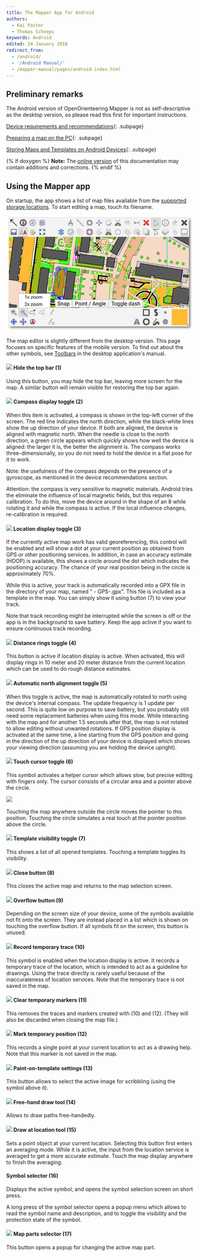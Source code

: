 ```yaml
---
title: The Mapper App for Android
authors:
  - Kai Pastor
  - Thomas Schoeps
keywords: Android
edited: 24 January 2018
redirect_from:
  - /android/
  - '/Android Manual/'
  - /mapper-manual/pages/android-index.html
---
```


## Preliminary remarks

The Android version of OpenOrienteering Mapper is not as self-descriptive as
the desktop version, so please read this first for important instructions.

[Device requirements and recommendations](android-requirements.md){: .subpage}

[Preparing a map on the PC](android-pc.md){: .subpage}

[Storing Maps and Templates on Android Devices](android-storage.md){: .subpage}

{% if doxygen %}
**Note:** The [online version](http://www.openorienteering.org/mapper-manual/android/) of this documentation may contain additions and corrections.
{% endif %}


## Using the Mapper app

On startup, the app shows a list of map files available from the [supported storage locations](android-storage.md). To start editing a map, touch its filename.

![ ](images/Android_UI_explanation.png)

The map editor is slightly different from the desktop version. This page focuses on specific features of the mobile version. To find out about the other symbols, see [Toolbars](toolbars.md) in the desktop application's manual.

#### ![ ](../mapper-images/arrow-thin-upleft.png) Hide the top bar (1)

Using this button, you may hide the top bar, leaving more screen for the map. A similar button will remain visible for restoring the top bar again.


#### ![ ](../mapper-images/compass.png) Compass display toggle (2)

When this item is activated, a compass is shown in the top-left corner of the screen. The red line indicates the north direction, while the black-white lines show the up direction of your device. If both are aligned, the device is aligned with magnetic north. When the needle is close to the north direction, a green circle appears which quickly shows how well the device is aligned: the larger it is, the better the alignment is. The compass works three-dimensionally, so you do not need to hold the device in a flat pose for it to work.

Note: the usefulness of the compass depends on the presence of a gyroscope, as mentioned in the device recommendations section.

Attention: the compass is very sensitive to magnetic materials. Android tries the eliminate the influence of local magnetic fields, but this requires calibration. To do this, move the device around in the shape of an 8 while rotating it and while the compass is active. If the local influence changes, re-calibration is required.


#### ![ ](../mapper-images/tool-gps-display.png) Location display toggle (3)

If the currently active map work has valid georeferencing, this control will be enabled and will show a dot at your current position as obtained from GPS or other positioning services. In addition, in case an accuracy estimate (HDOP) is available, this shows a circle around the dot which indicates the positioning accuracy. The chance of your real position being in the circle is approximately 70%.

While this is active, your track is automatically recorded into a GPX file in the directory of your map, named "<map> - GPS-<YYYY-MM-DD>.gpx". This file is included as a template in the map. You can simply show it using button (7) to view your track.

Note that track recording might be interrupted while the screen is off or the app is in the background to save battery. Keep the app active if you want to ensure continuous track recording.


#### ![ ](../mapper-images/gps-distance-rings.png) Distance rings toggle (4)

This button is active if location display is active. When activated, this will display rings in 10 meter and 20 meter distance from the current location which can be used to do rough distance estimates.


#### ![ ](../mapper-images/rotate-map.png) Automatic north alignment toggle (5)

When this toggle is active, the map is automatically rotated to north using the device's internal compass. The update frequency is 1 update per second. This is quite low on purpose to save battery, but you probably still need some replacement batteries when using this mode. While interacting with the map and for another 1.5 seconds after that, the map is not rotated to allow editing without unwanted rotations. If GPS position display is activated at the same time, a line starting from the GPS position and going in the direction of the up direction of your device is displayed which shows your viewing direction (assuming you are holding the device upright).


#### ![ ](../mapper-images/tool-touch-cursor.png) Touch cursor toggle (6)

This symbol activates a helper cursor which allows slow, but precise editing with fingers only. The cursor consists of a circular area and a pointer above the circle.

![ ](images/touch_cursor.png)

Touching the map anywhere outside the circle moves the pointer to this position. Touching the circle simulates a real touch at the pointer position above the circle.


#### ![ ](../mapper-images/templates.png) Template visibility toggle (7) 

This shows a list of all opened templates. Touching a template toggles its visibility.


#### ![ ](../mapper-images/close.png) Close button (8)

This closes the active map and returns to the map selection screen.


#### ![ ](../mapper-images/three-dots.png) Overflow button (9)

Depending on the screen size of your device, some of the symbols available not fit onto the screen. They are instead placed in a list which is shown on touching the overflow button. If all symbols fit on the screen, this button is unused.


#### ![ ](../mapper-images/gps-temporary-path.png) Record temporary trace (10)

This symbol is enabled when the location display is active. It records a temporary trace of the location, which is intended to act as a guideline for drawings. Using the trace directly is rarely useful because of the inaccurateness of location services.
Note that the temporary trace is not saved in the map.


#### ![ ](../mapper-images/gps-temporary-clear.png) Clear temporary markers (11)

This removes the traces and markers created with (10) and (12). (They will also be discarded when closing the map file.)


#### ![ ](../mapper-images/gps-temporary-point.png) Mark temporary position (12)

This records a single point at your current location to act as a drawing help. Note that this marker is not saved in the map.


#### ![ ](../mapper-images/paint-on-template-settings.png) Paint-on-template settings (13)

This button allows to select the active image for scribbling (using the symbol above it).


#### ![ ](../mapper-images/draw-freehand.png) Free-hand draw tool (14)

Allows to draw paths free-handedly.


#### ![ ](../mapper-images/draw-point-gps.png) Draw at location tool (15)

Sets a point object at your current location. Selecting this button first enters an averaging mode. While it is active, the input from the location service is averaged to get a more accurate estimate. Touch the map display anywhere to finish the averaging.


#### Symbol selector (16)

Displays the active symbol, and opens the symbol selection screen on short press.

A long press of the symbol selector opens a popup menu which allows to read the symbol name and description, and to toggle the visibility and the protection state of the symbol.


#### ![ ](../mapper-images/map-parts.png) Map parts selector (17)

This button opens a popup for changing the active map part.
